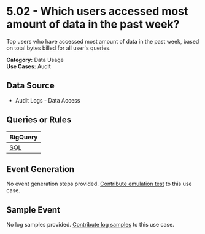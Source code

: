 # 5.02 - Which users accessed most amount of data in the past week?
Top users who have accessed most amount of data in the past week, based on total bytes billed for all user's queries.


**Category:** Data Usage
</br>
**Use Cases:** Audit
</br>

## Data Source
- Audit Logs - Data Access


## Queries or Rules
BigQuery |
--- |
[SQL](../../sql/5_02_users_who_accessed_most_amount_of_data.sql) |

## Event Generation
No event generation steps provided. [Contribute emulation test](../../CONTRIBUTING.md) to this use case.

## Sample Event
No log samples provided. [Contribute log samples](../../CONTRIBUTING.md) to this use case.

